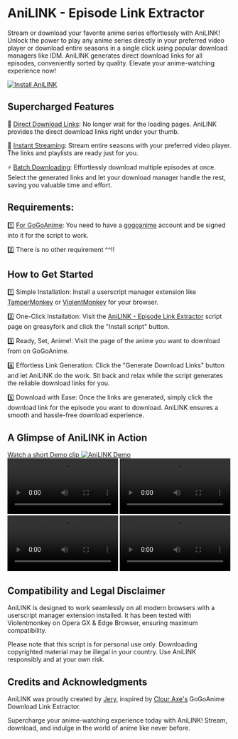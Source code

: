 # AniLINK - Episode Link Extractor

Stream or download your favorite anime series effortlessly with AniLINK! Unlock the power to play any anime series directly in your preferred video player or download entire seasons in a single click using popular download managers like IDM. AniLINK generates direct download links for all episodes, conveniently sorted by quality. Elevate your anime-watching experience now!

[![Install AniLINK](https://img.shields.io/badge/Install-Now-brightgreen)](https://greasyfork.org/en/scripts/492029-anilink-episode-link-extractor)

## Supercharged Features

🔗 [Direct Download Links](https://imgur.com/a/0Iz5I1J): No longer wait for the loading pages. AniLINK provides the direct download links right under your thumb.

🚀 [Instant Streaming](https://i.imgur.com/cjcD2s6.mp4): Stream entire seasons with your preferred video player. The links and playlists are ready just for you.

⚡ [Batch Downloading](https://i.imgur.com/IUBT2tP.mp4): Effortlessly download multiple episodes at once. Select the generated links and let your download manager handle the rest, saving you valuable time and effort.

## Requirements:

1️⃣ <u>For GoGoAnime</u>: You need to have a <u>gogoanime</u> account and be signed into it for the script to work.

2️⃣ There is no other requirement ^^!!

## How to Get Started

1️⃣ Simple Installation: Install a userscript manager extension like [TamperMonkey](https://www.tampermonkey.net/) or [ViolentMonkey](https://violentmonkey.github.io/get-it/) for your browser.

2️⃣ One-Click Installation: Visit the [AniLINK - Episode Link Extractor](https://greasyfork.org/en/scripts/492029-anilink-episode-link-extractor) script page on greasyfork and click the "Install script" button.

3️⃣ Ready, Set, Anime!: Visit the page of the anime you want to download from on GoGoAnime.

4️⃣ Effortless Link Generation: Click the "Generate Download Links" button and let AniLINK do the work. Sit back and relax while the script generates the reliable download links for you.

5️⃣ Download with Ease: Once the links are generated, simply click the download link for the episode you want to download. AniLINK ensures a smooth and hassle-free download experience.

## A Glimpse of AniLINK in Action

[Watch a short Demo clip
![AniLINK Demo](https://i.imgur.com/WI8nHac.png)](https://imgur.com/a/0Iz5I1J)
<span>
<a><video controls src="https://i.imgur.com/IUBT2tP.mp4" width=49.5%></a>
<a><video controls src="https://i.imgur.com/cjcD2s6.mp4" width=49.5%></a>
<a><video controls src="https://i.imgur.com/4DNZr1f.mp4" width=49.5%></a>
<a><video controls src="https://i.imgur.com/elFLBic.mp4" width=49.5%></a>
</span>

## Compatibility and Legal Disclaimer

AniLINK is designed to work seamlessly on all modern browsers with a userscript manager extension installed. It has been tested with Violentmonkey on Opera GX & Edge Browser, ensuring maximum compatibility.

Please note that this script is for personal use only. Downloading copyrighted material may be illegal in your country. Use AniLINK responsibly and at your own risk.

## Credits and Acknowledgments

AniLINK was proudly created by [Jery](https://github.com/jeryjs),
inspired by [Clour Axe's](https://greasyfork.org/en/users/773517) GoGoAnime Download Link Extractor.

Supercharge your anime-watching experience today with AniLINK! Stream, download, and indulge in the world of anime like never before.